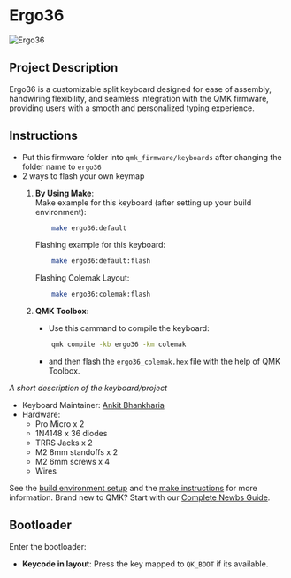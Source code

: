# Ergo36

![Ergo36](https://i.imgur.com/bYZPD0g.jpeg)

## Project Description
Ergo36 is a customizable split keyboard designed for ease of assembly, handwiring flexibility, and seamless integration with the QMK firmware, providing users with a smooth and personalized typing experience.

## Instructions

* Put this firmware folder into `qmk_firmware/keyboards` after changing the folder name to `ergo36`
* 2 ways to flash your own keymap
    1. **By Using Make**:<br>
    Make example for this keyboard (after setting up your build environment):
        ```bash
            make ergo36:default
        ```

        Flashing example for this keyboard:

        ```bash
            make ergo36:default:flash
        ```

        Flashing Colemak Layout:

        ```bash
            make ergo36:colemak:flash
        ```

    2. **QMK Toolbox**:
        * Use this cammand to compile the keyboard:

        ```bash
            qmk compile -kb ergo36 -km colemak
        ```

        * and then flash the `ergo36_colemak.hex` file with the help of QMK Toolbox.


*A short description of the keyboard/project*

* Keyboard Maintainer: [Ankit Bhankharia](https://github.com/cupcake08)
* Hardware: 
    - Pro Micro x 2
    - 1N4148 x 36 diodes
    - TRRS Jacks x 2
    - M2 8mm standoffs x 2
    - M2 6mm screws x 4
    - Wires


See the [build environment setup](https://docs.qmk.fm/#/getting_started_build_tools) and the [make instructions](https://docs.qmk.fm/#/getting_started_make_guide) for more information. Brand new to QMK? Start with our [Complete Newbs Guide](https://docs.qmk.fm/#/newbs).

## Bootloader

Enter the bootloader:

* **Keycode in layout**: Press the key mapped to `QK_BOOT` if its available.

